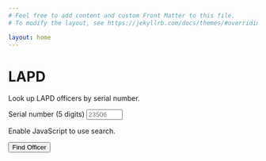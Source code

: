 ```yaml
---
# Feel free to add content and custom Front Matter to this file.
# To modify the layout, see https://jekyllrb.com/docs/themes/#overriding-theme-defaults

layout: home
---
```


# LAPD

Look up LAPD officers by serial number.

<form id='lapdSearch' class="usa-form">
  <label class="usa-label" for="serial-number">Serial number (5 digits)</label>
  <input
    class="usa-input"
    id="serial-number"
    name="serial-number"
    type="text"
    autocomplete="off"
    autocapitalize="off"
    autocorrect="off"
    required="required"
    size=6
    placeholder="23506"
    pattern="\d{5}"
    list="lapd-serial-numbers"
  />

  <datalist id="lapd-serial-numbers">
    {% for cop in site.data['us']['ca']['police']['los_angeles']['cops'] %}
      <option value="{{ cop['SerialNo'] }}"/>
    {% endfor %}
  </datalist>

  <noscript>
    <div class="usa-alert usa-alert--error usa-alert--slim">
      <div class="usa-alert__body">
        <p class="usa-alert__text">
          Enable JavaScript to use search.
        </p>
      </div>
    </div>
  </noscript>

  <input class="usa-button" type="submit" value="Find Officer" />
</form>

<script>
function findLapdCop(event) {
  event.preventDefault()
  const serialNumber = event.target.querySelector('#serial-number').value
  const path = `/us/ca/police/los_angeles/${serialNumber}`
  window.location.assign(path)
}

const form = document.getElementById('lapdSearch')
form.addEventListener('submit', findLapdCop)
</script>
